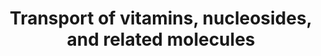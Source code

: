 ---
annotations:
- type: Pathway Ontology
  value: transport pathway
authors:
- MaintBot
- Khanspers
- ReactomeTeam
- Anwesha
description: This section groups the processes mediated by SLC transporters, by which
  vitamins and cofactors, as well as nucleosides, nucleotides, nucleobases, and related
  molecules cross lipid bilayer membranes (He et al. 2009).<br>The human SLC5A6 encodes
  the Na+-dependent multivitamin transporter SMVT (Prasad et al. 1999). SMVT co-transports
  biotin (vitamin B7), D-Pantothoate (vitamin B5) and lipoic acid into cells with
  Na+ ions electrogenically.<br>Four SLC gene families encode transporters that mediate
  the movement of nucleosides and free purine and pyrimidine bases across the plasma
  membrane. These transporters play key roles in nucleoside and nucleobase uptake
  for salvage pathways of nucleotide synthesis, and in the cellular uptake of nucleoside
  analogues used in the treatment of cancers and viral diseases (He et al. 2009).<br>The
  human gene SLC33A1 encodes acetyl-CoA transporter AT1 (Kanamori et al. 1997). Acetyl-CoA
  is transported to the lumen of the Golgi apparatus, where it serves as the substrate
  of acetyltransferases that O-acetylates sialyl residues of gangliosides and glycoproteins.<br>Nucleotide
  sugars are used as sugar donors by glycosyltransferases to create the sugar chains
  for glycoconjugates such as glycoproteins, polysaccharides and glycolipids. Glycosyltransferases
  reside mainly in the lumen of the Golgi apparatus and endoplasmic reticulum (ER)
  whereas nucleotide sugars are synthesized in the cytosol. The human solute carrier
  family SLC35 encode nucleotide sugar transporters (NSTs), localised on Golgi and
  ER membranes, which can mediate the antiport of nucleotide sugars in exchange for
  the corresponding nucleoside monophosphates (eg. UMP for UDP-sugars) (Handford et
  al. 2006).<br>Long chain fatty acids (LCFAs) can be used for energy sources and
  steroid hormone synthesis and regulate many cellular processes such as inflammation,
  blood pressure, the clotting process, blood lipid levels and the immune response.
  The SLC27A family encode fatty acid transporter proteins (FATPs) (Stahl 2004).<br>The
  SLC gene family members SLCO1 SLCO2 and SLCO3 encode organic anion transporting
  polypeptides (OATPs). OATPs are membrane transport proteins that mediate the sodium-independent
  transport of a wide range of amphipathic organic compounds including bile salts,
  steroid conjugates, thyroid hormones, anionic oligopeptides and numerous drugs (Hagenbuch
  & Meier 2004).  View original pathway at [http://www.reactome.org/PathwayBrowser/#DIAGRAM=425397
  Reactome].
last-edited: 2021-01-25
organisms:
- Homo sapiens
redirect_from:
- /index.php/Pathway:WP1937
- /instance/WP1937
schema-jsonld:
- '@context': https://schema.org/
  '@id': https://wikipathways.github.io/pathways/WP1937.html
  '@type': Dataset
  creator:
    '@type': Organization
    name: WikiPathways
  description: This section groups the processes mediated by SLC transporters, by
    which vitamins and cofactors, as well as nucleosides, nucleotides, nucleobases,
    and related molecules cross lipid bilayer membranes (He et al. 2009).<br>The human
    SLC5A6 encodes the Na+-dependent multivitamin transporter SMVT (Prasad et al.
    1999). SMVT co-transports biotin (vitamin B7), D-Pantothoate (vitamin B5) and
    lipoic acid into cells with Na+ ions electrogenically.<br>Four SLC gene families
    encode transporters that mediate the movement of nucleosides and free purine and
    pyrimidine bases across the plasma membrane. These transporters play key roles
    in nucleoside and nucleobase uptake for salvage pathways of nucleotide synthesis,
    and in the cellular uptake of nucleoside analogues used in the treatment of cancers
    and viral diseases (He et al. 2009).<br>The human gene SLC33A1 encodes acetyl-CoA
    transporter AT1 (Kanamori et al. 1997). Acetyl-CoA is transported to the lumen
    of the Golgi apparatus, where it serves as the substrate of acetyltransferases
    that O-acetylates sialyl residues of gangliosides and glycoproteins.<br>Nucleotide
    sugars are used as sugar donors by glycosyltransferases to create the sugar chains
    for glycoconjugates such as glycoproteins, polysaccharides and glycolipids. Glycosyltransferases
    reside mainly in the lumen of the Golgi apparatus and endoplasmic reticulum (ER)
    whereas nucleotide sugars are synthesized in the cytosol. The human solute carrier
    family SLC35 encode nucleotide sugar transporters (NSTs), localised on Golgi and
    ER membranes, which can mediate the antiport of nucleotide sugars in exchange
    for the corresponding nucleoside monophosphates (eg. UMP for UDP-sugars) (Handford
    et al. 2006).<br>Long chain fatty acids (LCFAs) can be used for energy sources
    and steroid hormone synthesis and regulate many cellular processes such as inflammation,
    blood pressure, the clotting process, blood lipid levels and the immune response.
    The SLC27A family encode fatty acid transporter proteins (FATPs) (Stahl 2004).<br>The
    SLC gene family members SLCO1 SLCO2 and SLCO3 encode organic anion transporting
    polypeptides (OATPs). OATPs are membrane transport proteins that mediate the sodium-independent
    transport of a wide range of amphipathic organic compounds including bile salts,
    steroid conjugates, thyroid hormones, anionic oligopeptides and numerous drugs
    (Hagenbuch & Meier 2004).  View original pathway at [http://www.reactome.org/PathwayBrowser/#DIAGRAM=425397
    Reactome].
  keywords:
  - bile salts and acids
  - 'AA '
  - SLC29A2-like
  - UDP-Xyl
  - 'ALB '
  - 'Cyt '
  - ARL2BP
  - 'Thy '
  - 'STEA '
  - vitamins transported
  - 'PGE2 '
  - UDP-GlcNAc
  - SLCO2B1 substrates
  - SLC33A1
  - 'MYSA '
  - 'GCCA '
  - 'OLEA '
  - SLCO3A1-1
  - SLCO3A1 substrates
  - 'PDZD11 '
  - 'SLC27A1 '
  - 'AVP(20-28) '
  - SLC35B4
  - SLC29A1-like
  - ligands of SLC28A1
  - Ac-CoA
  - GDP-Fuc
  - SLC35A3
  - SLCO2B1
  - 'T3 '
  - 'SLC29A2 '
  - Na+
  - GDP-Man
  - 'NAd '
  - 'ARL2 '
  - 'Btn '
  - 'DHEA-SO4 '
  - SLC28A3
  - SLC35D1 hexamer
  - ligands of SLC28A3 &
  - 'PanK '
  - 'SLCO1C1 '
  - and acid (OATP-A)
  - UDP-GlcNAc, UDP-Glc
  - 29A1
  - 'PGD2 '
  - SLCO1A2
  - CMP
  - 'Gua '
  - ligands of SLC29A4
  - 'SLC35D1 '
  - 'PGE1 '
  - 'GTP '
  - albumin:bile salt
  - 'Gua-Rib '
  - PAPS
  - LCNs
  - SLC35C1
  - SLC29A3
  - 'Ade-Rib '
  - nucleosides
  - SLC29A4
  - LCFAs
  - 'UDP-Glc '
  - 'DDCX '
  - 'lipids '
  - 'PALM '
  - 'LINA '
  - 'SLC25A6 '
  - GCCA, TCCA
  - SLCO4C1
  - SLC5A6:PDZD11
  - 'SLCO4A1 '
  - 'SLC25A5 '
  - 'Ade '
  - 'DA '
  - SLC25A4
  - 5'-monophosphate
  - 'Ino '
  - by SMVT
  - 'UDP-GlcNAc '
  - SLCO2A1
  - 'T4 '
  - ARL2:GTP:ARL2BP
  - 'Thy-dRib '
  - 'DECA '
  - SLCO1B1
  - PGT substrates
  - SLC35A2
  - 'SLCO1B1 '
  - UMP
  - lipids
  - T3,T4
  - 'Cyt-Rib '
  - CMP-Neu5Ac
  - 'SLC27A4 '
  - ALB
  - 'APOD '
  - 'UDP-Gal '
  - 'LCN1 '
  - 'PGF2a '
  - 'SLC29A1 '
  - 'TCDCA '
  - 'SLC16A2 '
  - SLCOs, SLC16A2 dimer
  - ARL2:GTP
  - UDP-GlcA
  - 'LGCA '
  - DIGX
  - 'LCN12 '
  - 'Ura-Rib '
  - 'dA '
  - 'SLC27A6 '
  - complex
  - ADP
  - GMP
  - SLC25A5,6 dimers
  - proteins
  - 'E1S '
  - SLC27A1,4,6
  - 'LCN15 '
  - UDP-Gal, UDP-GalNAc
  - 'Ura '
  - ALB:(GCCA, TCCA)
  - 'BSP '
  - 'SLC35B3 '
  - 'SLC25A4 '
  - SLC28A1
  - ligands of SLC29A2
  - 'SLC5A6 '
  - 'ADR '
  - 'UDP-GalNAc '
  - SLC35A1
  - SLC28A2
  - 'LCN9 '
  - 'CCA '
  - SLCO1B3
  - 'SLC35B2 '
  - (OATP-A)
  - 'CDCA '
  - ligands of SLC28A2
  - ATP
  - ARL2:GTP:ARL2BP:SLC25A4
  - 'TCCA '
  - 'Hyp '
  - SLC35B2,3
  - uridine
  - guanosine
  - 'ARL2BP '
  - '5HT '
  - 'LIPA '
  - LCNs:lipids
  - SLC35D2
  license: CC0
  name: Transport of vitamins, nucleosides, and related molecules
seo: CreativeWork
title: Transport of vitamins, nucleosides, and related molecules
wpid: WP1937
---